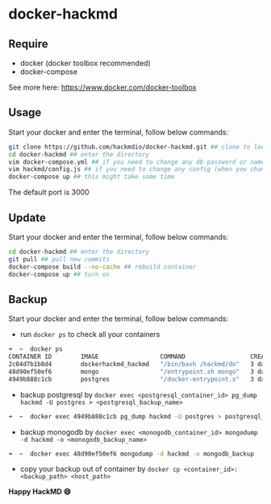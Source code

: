 docker-hackmd
===

## Require
* docker (docker toolbox recommended)
* docker-compose

See more here: https://www.docker.com/docker-toolbox


## Usage

Start your docker and enter the terminal, follow below commands:

```bash
git clone https://github.com/hackmdio/docker-hackmd.git ## clone to local
cd docker-hackmd ## enter the directory
vim docker-compose.yml ## if you need to change any db password or name
vim hackmd/config.js ## if you need to change any config (when you change the db things)
docker-compose up ## this might take some time
```

The default port is 3000  

## Update

Start your docker and enter the terminal, follow below commands:

```bash
cd docker-hackmd ## enter the directory
git pull ## pull new commits
docker-compose build --no-cache ## rebuild container
docker-compose up ## turn on
```

## Backup

Start your docker and enter the terminal, follow below commands:

- run `docker ps` to check all your containers
```bash
➜  ~  docker ps
CONTAINER ID        IMAGE                 COMMAND                  CREATED             STATUS              PORTS                    NAMES
2c04d7b1b8d4        dockerhackmd_hackmd   "/bin/bash /hackmd/do"   3 days ago          Up 17 seconds       0.0.0.0:3000->3000/tcp   dockerhackmd_hackmd_1
48d90ef50ef6        mongo                 "/entrypoint.sh mongo"   3 days ago          Up 18 seconds       27017/tcp                dockerhackmd_db-mongo_1
4949b888c1cb        postgres              "/docker-entrypoint.s"   3 days ago          Up 18 seconds       5432/tcp                 dockerhackmd_db-postgres_1
```
- backup postgresql by `docker exec <postgresql_container_id> pg_dump hackmd -U postgres > <postgresql_backup_name>`
```bash
➜  ~  docker exec 4949b888c1cb pg_dump hackmd -U postgres > postgresql_backup.sql
```
- backup monogodb by `docker exec <monogodb_container_id> mongodump -d hackmd -o <monogodb_backup_name>`
```bash
➜  ~  docker exec 48d90ef50ef6 mongodump -d hackmd -o mongodb_backup
```
- copy your backup out of container by `docker cp <container_id>:<backup_path> <host_path>`

**Happy HackMD :smile:**
